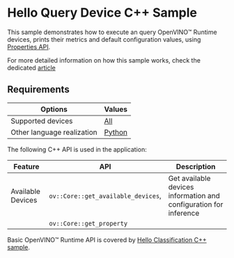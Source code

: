 # Hello Query Device C++ Sample

This sample demonstrates how to execute an query OpenVINO™ Runtime devices, prints their metrics and default configuration values, using [Properties API](https://docs.openvino.ai/2024/openvino-workflow/running-inference/inference-devices-and-modes/query-device-properties.html).

For more detailed information on how this sample works, check the dedicated [article](https://docs.openvino.ai/2024/learn-openvino/openvino-samples/hello-query-device.html)

## Requirements

| Options                    | Values                                                                                               |
| -------------------------- | ---------------------------------------------------------------------------------------------------- |
| Supported devices          | [All](https://docs.openvino.ai/2024/about-openvino/compatibility-and-support/supported-devices.html) |
| Other language realization | [Python](https://docs.openvino.ai/2024/learn-openvino/openvino-samples/hello-query-device.html)      |

The following C++ API is used in the application:

| Feature           | API                                | Description                                                       |
| ----------------- | ---------------------------------- | ----------------------------------------------------------------- |
| Available Devices | `ov::Core::get_available_devices`, | Get available devices information and configuration for inference |
|                   | `ov::Core::get_property`           |                                                                   |

Basic OpenVINO™ Runtime API is covered by [Hello Classification C++ sample](https://docs.openvino.ai/2024/learn-openvino/openvino-samples/hello-classification.html).
